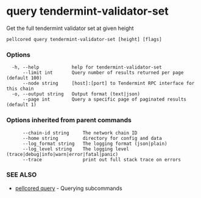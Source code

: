 # query tendermint-validator-set

Get the full tendermint validator set at given height

```
pellcored query tendermint-validator-set [height] [flags]
```

### Options

```
  -h, --help            help for tendermint-validator-set
      --limit int       Query number of results returned per page (default 100)
      --node string     [host]:[port] to Tendermint RPC interface for this chain 
  -o, --output string   Output format (text|json) 
      --page int        Query a specific page of paginated results (default 1)
```

### Options inherited from parent commands

```
      --chain-id string     The network chain ID
      --home string         directory for config and data 
      --log_format string   The logging format (json|plain) 
      --log_level string    The logging level (trace|debug|info|warn|error|fatal|panic) 
      --trace               print out full stack trace on errors
```

### SEE ALSO

* [pellcored query](pellcored_query.md)	 - Querying subcommands

